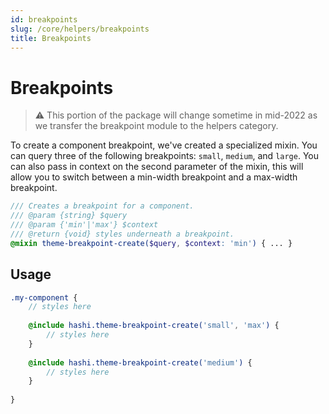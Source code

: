 ```yaml
---
id: breakpoints
slug: /core/helpers/breakpoints
title: Breakpoints
---
```


# Breakpoints
> ⚠ This portion of the package will change sometime in mid-2022 as we transfer the breakpoint module to the helpers category.

To create a component breakpoint, we've created a specialized mixin. You can query three of the following breakpoints: `small`, `medium`, and `large`. You can also pass in context on the second parameter of the mixin, this will allow you to switch between a min-width breakpoint and a max-width breakpoint. 

```scss
/// Creates a breakpoint for a component.
/// @param {string} $query
/// @param {'min'|'max'} $context
/// @return {void} styles underneath a breakpoint.
@mixin theme-breakpoint-create($query, $context: 'min') { ... }
```

## Usage
```scss
.my-component {
    // styles here
    
    @include hashi.theme-breakpoint-create('small', 'max') {
        // styles here
    }
    
    @include hashi.theme-breakpoint-create('medium') {
        // styles here
    }
    
}
```